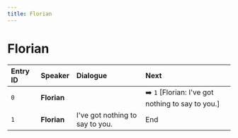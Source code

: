 ```yaml
---
title: Florian
---
```


# Florian


| Entry ID | Speaker | Dialogue | Next |
| :------- | :------ | :------- | :------------ |
| `0` | **Florian** |  | ➡️ `1` \[Florian: I've got nothing to say to you\.\] |
| `1` | **Florian** | I've got nothing to say to you\. | End |
